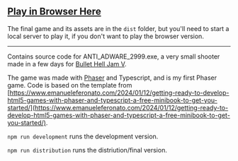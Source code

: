 ## [Play in Browser Here](https://kanderwund.itch.io/adware2999)

The final game and its assets are in the `dist` folder, but you'll need to start a local server to play it, if you don't want to play the browser version.

---

Contains source code for ANTI_ADWARE_2999.exe, a very small shooter made in a few days for [Bullet Hell Jam V](https://itch.io/jam/bullet-hell-v).

The game was made with [Phaser](https://github.com/phaserjs) and Typescript, and is my first Phaser game. Code is based on the template from [https://www.emanueleferonato.com/2024/01/12/getting-ready-to-develop-html5-games-with-phaser-and-typescript-a-free-minibook-to-get-you-started/](https://www.emanueleferonato.com/2024/01/12/getting-ready-to-develop-html5-games-with-phaser-and-typescript-a-free-minibook-to-get-you-started/).

`npm run development` runs the development version.

`npm run distribution` runs the distriution/final version.